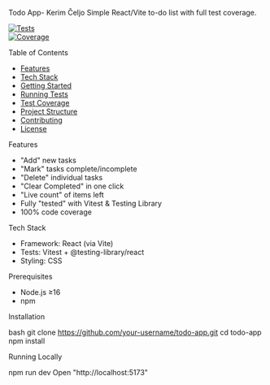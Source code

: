 Todo App- Kerim Čeljo
Simple React/Vite to-do list with full test coverage.

[![Tests](https://img.shields.io/badge/tests-passing-brightgreen)](#)  
[![Coverage](https://img.shields.io/badge/coverage-100%25-brightgreen)](#)

Table of Contents

- [Features](#features)  
- [Tech Stack](#tech-stack)  
- [Getting Started](#getting-started)  
- [Running Tests](#running-tests)  
- [Test Coverage](#test-coverage)  
- [Project Structure](#project-structure)  
- [Contributing](#contributing)  
- [License](#license)  

Features

- "Add" new tasks  
- "Mark" tasks complete/incomplete  
- "Delete" individual tasks  
- "Clear Completed" in one click  
- "Live count" of items left  
- Fully "tested" with Vitest & Testing Library  
- 100% code coverage  

Tech Stack

- Framework: React (via Vite)  
- Tests: Vitest + @testing-library/react  
- Styling: CSS
  
Prerequisites

- Node.js ≥16  
- npm  

Installation

bash
git clone https://github.com/your-username/todo-app.git
cd todo-app
npm install

Running Locally

npm run dev
Open "http://localhost:5173"
